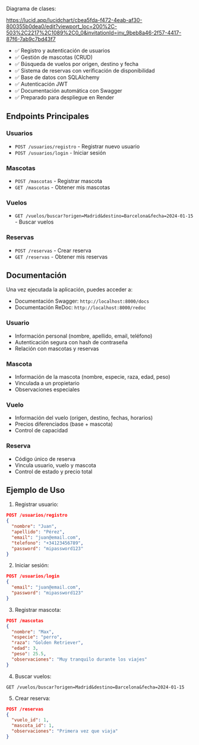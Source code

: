 Diagrama de clases:

https://lucid.app/lucidchart/cbea5fda-f472-4eab-af30-800355b0dea0/edit?viewport_loc=200%2C-503%2C2217%2C1089%2C0_0&invitationId=inv_9beb8a46-2f57-4417-87f6-7ab9c7bd43f7


- ✅ Registro y autenticación de usuarios
- ✅ Gestión de mascotas (CRUD)
- ✅ Búsqueda de vuelos por origen, destino y fecha
- ✅ Sistema de reservas con verificación de disponibilidad
- ✅ Base de datos con SQLAlchemy
- ✅ Autenticación JWT
- ✅ Documentación automática con Swagger
- ✅ Preparado para despliegue en Render

## Endpoints Principales

### Usuarios
- `POST /usuarios/registro` - Registrar nuevo usuario
- `POST /usuarios/login` - Iniciar sesión

### Mascotas
- `POST /mascotas` - Registrar mascota
- `GET /mascotas` - Obtener mis mascotas

### Vuelos
- `GET /vuelos/buscar?origen=Madrid&destino=Barcelona&fecha=2024-01-15` - Buscar vuelos

### Reservas
- `POST /reservas` - Crear reserva
- `GET /reservas` - Obtener mis reservas

## Documentación

Una vez ejecutada la aplicación, puedes acceder a:
- Documentación Swagger: `http://localhost:8000/docs`
- Documentación ReDoc: `http://localhost:8000/redoc`

### Usuario
- Información personal (nombre, apellido, email, teléfono)
- Autenticación segura con hash de contraseña
- Relación con mascotas y reservas

### Mascota
- Información de la mascota (nombre, especie, raza, edad, peso)
- Vinculada a un propietario
- Observaciones especiales

### Vuelo
- Información del vuelo (origen, destino, fechas, horarios)
- Precios diferenciados (base + mascota)
- Control de capacidad

### Reserva
- Código único de reserva
- Vincula usuario, vuelo y mascota
- Control de estado y precio total

## Ejemplo de Uso

1. Registrar usuario:
```json
POST /usuarios/registro
{
  "nombre": "Juan",
  "apellido": "Pérez",
  "email": "juan@email.com",
  "telefono": "+34123456789",
  "password": "mipassword123"
}
```

2. Iniciar sesión:
```json
POST /usuarios/login
{
  "email": "juan@email.com",
  "password": "mipassword123"
}
```

3. Registrar mascota:
```json
POST /mascotas
{
  "nombre": "Max",
  "especie": "perro",
  "raza": "Golden Retriever",
  "edad": 3,
  "peso": 25.5,
  "observaciones": "Muy tranquilo durante los viajes"
}
```

4. Buscar vuelos:
```
GET /vuelos/buscar?origen=Madrid&destino=Barcelona&fecha=2024-01-15
```

5. Crear reserva:
```json
POST /reservas
{
  "vuelo_id": 1,
  "mascota_id": 1,
  "observaciones": "Primera vez que viaja"
}
